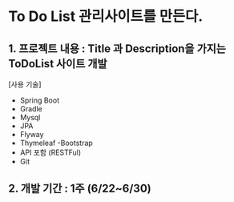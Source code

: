 # To Do List 관리사이트를 만든다.

## 1. 프로젝트 내용 : Title 과 Description을 가지는 ToDoList 사이트 개발
[사용 기술]

- Spring Boot
- Gradle
- Mysql
- JPA
- Flyway
- Thymeleaf -Bootstrap
- API 포함 (RESTFul)
- Git

## 2. 개발 기간 : 1주 (6/22~6/30)
